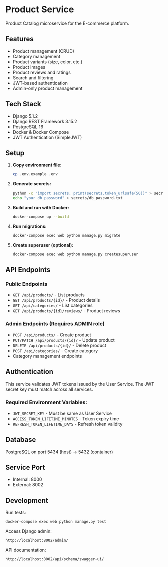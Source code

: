 # Product Service

Product Catalog microservice for the E-commerce platform.

## Features

- Product management (CRUD)
- Category management
- Product variants (size, color, etc.)
- Product images
- Product reviews and ratings
- Search and filtering
- JWT-based authentication
- Admin-only product management

## Tech Stack

- Django 5.1.2
- Django REST Framework 3.15.2
- PostgreSQL 16
- Docker & Docker Compose
- JWT Authentication (SimpleJWT)

## Setup

1. **Copy environment file:**
   ```bash
   cp .env.example .env
   ```

2. **Generate secrets:**
   ```bash
   python -c "import secrets; print(secrets.token_urlsafe(50))" > secrets/django_secret_key.txt
   echo "your_db_password" > secrets/db_password.txt
   ```

3. **Build and run with Docker:**
   ```bash
   docker-compose up --build
   ```

4. **Run migrations:**
   ```bash
   docker-compose exec web python manage.py migrate
   ```

5. **Create superuser (optional):**
   ```bash
   docker-compose exec web python manage.py createsuperuser
   ```

## API Endpoints

### Public Endpoints
- `GET /api/products/` - List products
- `GET /api/products/{id}/` - Product details
- `GET /api/categories/` - List categories
- `GET /api/products/{id}/reviews/` - Product reviews

### Admin Endpoints (Requires ADMIN role)
- `POST /api/products/` - Create product
- `PUT/PATCH /api/products/{id}/` - Update product
- `DELETE /api/products/{id}/` - Delete product
- `POST /api/categories/` - Create category
- Category management endpoints

## Authentication

This service validates JWT tokens issued by the User Service. The JWT secret key must match across all services.

### Required Environment Variables:
- `JWT_SECRET_KEY` - Must be same as User Service
- `ACCESS_TOKEN_LIFETIME_MINUTES` - Token expiry time
- `REFRESH_TOKEN_LIFETIME_DAYS` - Refresh token validity

## Database

PostgreSQL on port 5434 (host) → 5432 (container)

## Service Port

- Internal: 8000
- External: 8002

## Development

Run tests:
```bash
docker-compose exec web python manage.py test
```

Access Django admin:
```bash
http://localhost:8002/admin/
```

API documentation:
```bash
http://localhost:8002/api/schema/swagger-ui/
```

